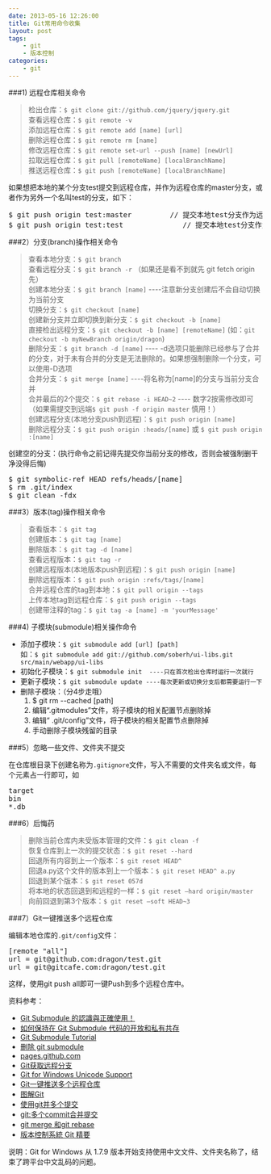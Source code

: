 ```yaml
---
date: 2013-05-16 12:26:00
title: Git常用命令收集
layout: post
tags:
    - git
    - 版本控制
categories:
    - git
---
```

###1) 远程仓库相关命令

> 检出仓库：`$ git clone git://github.com/jquery/jquery.git`  
> 查看远程仓库：`$ git remote -v`  
> 添加远程仓库：`$ git remote add [name] [url]`  
> 删除远程仓库：`$ git remote rm [name]`  
> 修改远程仓库：`$ git remote set-url --push [name] [newUrl]`  
> 拉取远程仓库：`$ git pull [remoteName] [localBranchName]`  
> 推送远程仓库：`$ git push [remoteName] [localBranchName]`  

如果想把本地的某个分支test提交到远程仓库，并作为远程仓库的master分支，或者作为另外一个名叫test的分支，如下：

<pre class="prettyprint">
$ git push origin test:master         // 提交本地test分支作为远程的master分支
$ git push origin test:test              // 提交本地test分支作为远程的test分支
</pre>

###2）分支(branch)操作相关命令

> 查看本地分支：`$ git branch`  
> 查看远程分支：`$ git branch -r` （如果还是看不到就先 git fetch origin 先）  
> 创建本地分支：`$ git branch [name]` ----注意新分支创建后不会自动切换为当前分支  
> 切换分支：`$ git checkout [name]`  
> 创建新分支并立即切换到新分支：`$ git checkout -b [name]`  
> 直接检出远程分支：`$ git checkout -b [name] [remoteName]` (如：`git checkout -b myNewBranch origin/dragon`)  
> 删除分支：`$ git branch -d [name]` ---- -d选项只能删除已经参与了合并的分支，对于未有合并的分支是无法删除的。如果想强制删除一个分支，可以使用-D选项  
> 合并分支：`$ git merge [name]` ----将名称为[name]的分支与当前分支合并  
> 合并最后的2个提交：`$ git rebase -i HEAD~2` ---- 数字2按需修改即可（如果需提交到远端`$ git push -f origin master` 慎用！）  
> 创建远程分支(本地分支push到远程)：`$ git push origin [name]`  
> 删除远程分支：`$ git push origin :heads/[name]` 或 `$ git push origin :[name]`  

创建空的分支：(执行命令之前记得先提交你当前分支的修改，否则会被强制删干净没得后悔)

<pre class="prettyprint">
$ git symbolic-ref HEAD refs/heads/[name]
$ rm .git/index
$ git clean -fdx
</pre>

###3）版本(tag)操作相关命令

> 查看版本：`$ git tag`  
> 创建版本：`$ git tag [name]`  
> 删除版本：`$ git tag -d [name]`  
> 查看远程版本：`$ git tag -r`  
> 创建远程版本(本地版本push到远程)：`$ git push origin [name]`  
> 删除远程版本：`$ git push origin :refs/tags/[name]`  
> 合并远程仓库的tag到本地：`$ git pull origin --tags`  
> 上传本地tag到远程仓库：`$ git push origin --tags`  
> 创建带注释的tag：`$ git tag -a [name] -m 'yourMessage'`

###4) 子模块(submodule)相关操作命令

* 添加子模块：`$ git submodule add [url] [path]`  
  如：`$ git submodule add git://github.com/soberh/ui-libs.git src/main/webapp/ui-libs`  
* 初始化子模块：`$ git submodule init  ----只在首次检出仓库时运行一次就行`  
* 更新子模块：`$ git submodule update ----每次更新或切换分支后都需要运行一下`  
* 删除子模块：（分4步走哦）
  1. $ git rm --cached [path]
  2. 编辑“.gitmodules”文件，将子模块的相关配置节点删除掉
  3. 编辑“ .git/config”文件，将子模块的相关配置节点删除掉
  4. 手动删除子模块残留的目录

###5）忽略一些文件、文件夹不提交

在仓库根目录下创建名称为`.gitignore`文件，写入不需要的文件夹名或文件，每个元素占一行即可，如

<pre class="prettyprint">
target
bin
*.db
</pre>

###6）后悔药

> 删除当前仓库内未受版本管理的文件：`$ git clean -f`  
> 恢复仓库到上一次的提交状态：`$ git reset --hard`  
> 回退所有内容到上一个版本：`$ git reset HEAD^`  
> 回退a.py这个文件的版本到上一个版本：`$ git reset HEAD^ a.py`  
> 回退到某个版本：`$ git reset 057d `  
> 将本地的状态回退到和远程的一样：`$ git reset –hard origin/master`  
> 向前回退到第3个版本：`$ git reset –soft HEAD~3`  

###7）Git一键推送多个远程仓库

编辑本地仓库的`.git/config`文件：

<pre class="prettyprint">
[remote "all"]
url = git@github.com:dragon/test.git
url = git@gitcafe.com:dragon/test.git
</pre>

这样，使用git push all即可一键Push到多个远程仓库中。

资料参考：

* [Git Submodule 的認識與正確使用！](http://josephjiang.com/entry.php?id=342)
* [如何保持在 Git Submodule 代码的开放和私有共存](http://icyleaf.com/2010/08/03/how-to-keep-public-and-private-versions-of-a-git-submodule-repo-in-sync/)
* [Git Submodule Tutorial](https://git.wiki.kernel.org/index.php/GitSubmoduleTutorial)
* [删除 git submodule ](http://blog.ossxp.com/2010/01/425/)
* [pages.github.com](http://pages.github.com/)
* [Git获取远程分支](http://lfeng.me/2009/07/23/git-remote-branch-access/)
* [Git for Windows Unicode Support](https://github.com/msysgit/msysgit/wiki/Git-for-Windows-Unicode-Support)
* [Git一键推送多个远程仓库](http://my.oschina.net/chinesedragon/blog/81483)
* [图解Git](http://my.oschina.net/u/198088/blog/114383)
* [使用git并多个提交](http://www.cnblogs.com/wujianlundao/archive/2012/07/30/2615873.html)
* [git:多个commit合并提交](http://zn-moonlight-gmail-com.iteye.com/blog/1217841)
* [git merge 和git rebase](http://blog.csdn.net/nebulali/article/details/7682813)
* [版本控制系統 Git 精要](http://ihower.tw/git/)

说明：Git for Windows 从 1.7.9 版本开始支持使用中文文件、文件夹名称了，结束了跨平台中文乱码的问题。

